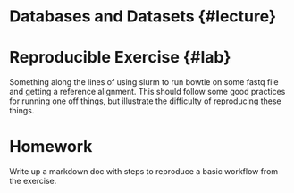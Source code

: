 # Databases and Datasets {#lecture}

# Reproducible Exercise {#lab}

<!-- TODO -->

Something along the lines of using slurm to run bowtie on some fastq file and
getting a reference alignment. This should follow some good practices for
running one off things, but illustrate the difficulty of reproducing these
things.

# Homework

Write up a markdown doc with steps to reproduce a basic workflow from the exercise.
